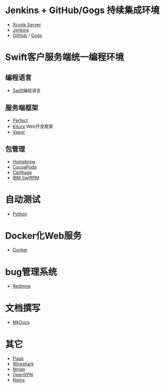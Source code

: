 # Jenkins + GitHub/Gogs 持续集成环境

- [Xcode Server]()
- [Jenkins](https://jenkins.io)
- [GitHub](https://github.com) / [Gogs](https://gogs.io)

# Swift客户服务端统一编程环境

## 编程语言

- [Swift](https://swift.org)编程语言

## 服务端框架

- [Perfect](https://www.perfect.org)
- [Kitura](http://www.kitura.io) Web开发框架
- [Vapor](http://vapor.codes)

## 包管理

- [Homebrew](https://brew.sh)
- [CocoaPods](https://cocoapods.org)
- [Carthage](https://github.com/Carthage/Carthage)
- [IBM SwiftPM](https://www.packagecatalog.com)

# 自动测试

- [Python](https://www.python.org)

# Docker化Web服务

- [Docker](https://www.docker.com)

# bug管理系统

- [Redmine](http://www.redmine.org)

# 文档撰写

- [MkDocs](http://www.mkdocs.org)

# 其它

 - [Flask](http://flask.pocoo.org)
 - [Wireshark](https://www.wireshark.org)
 - [Nmap](https://nmap.org)
 - [OpenVPN](https://www.openvpn.net)
 - [Nginx](http://nginx.org)

 



